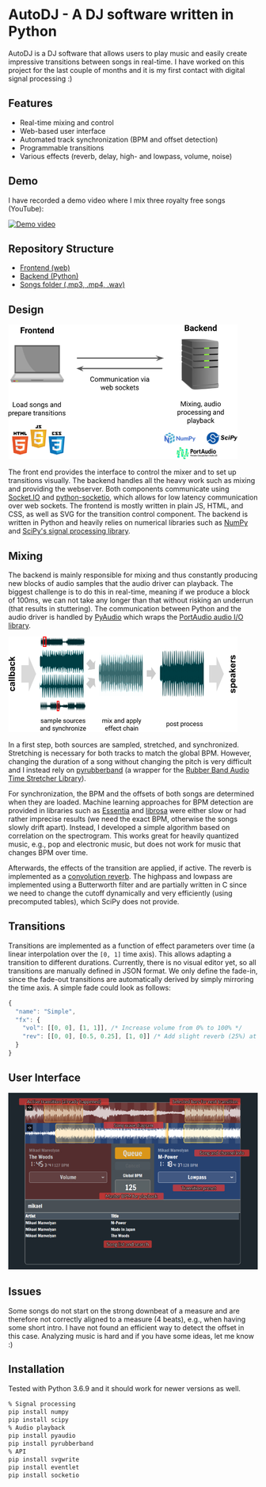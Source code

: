 # AutoDJ - A DJ software written in Python

AutoDJ is a DJ software that allows users to play music and easily create impressive transitions between songs in real-time. I have worked on this project for the last couple of months and it is my first contact with digital signal processing :)

## Features

- Real-time mixing and control
- Web-based user interface
- Automated track synchronization (BPM and offset detection)
- Programmable transitions
- Various effects (reverb, delay, high- and lowpass, volume, noise)

## Demo

I have recorded a demo video where I mix three royalty free songs (YouTube):

[![Demo video](https://img.youtube.com/vi/wEPNNhKq_UQ/hqdefault.jpg)](https://www.youtube.com/watch?v=wEPNNhKq_UQ)

## Repository Structure

* [Frontend (web)](/autodj/frontend)
* [Backend (Python)](/autodj/backend)
* [Songs folder (.mp3, .mp4, .wav)](/autodj/data/songs)

## Design

![](overview.png)

The front end provides the interface to control the mixer and to set up transitions visually. The backend handles all the heavy work such as mixing and providing the webserver. Both components communicate using [Socket.IO](https://socket.io/) and [python-socketio](https://pypi.org/project/python-socketio/), which allows for low latency communication over web sockets. The frontend is mostly written in plain JS, HTML, and CSS, as well as SVG for the transition control component. The backend is written in Python and heavily relies on numerical libraries such as [NumPy](https://numpy.org/) and [SciPy's signal processing library](https://docs.scipy.org/doc/scipy/reference/signal.html).

## Mixing

The backend is mainly responsible for mixing and thus constantly producing new blocks of audio samples that the audio driver can playback. The biggest challenge is to do this in real-time, meaning if we produce a block of 100ms, we can not take any longer than that without risking an underrun (that results in stuttering). The communication between Python and the audio driver is handled by [PyAudio](https://pypi.org/project/PyAudio/) which wraps the [PortAudio audio I/O library](http://www.portaudio.com/). 

![](pipeline.png)

In a first step, both sources are sampled, stretched, and synchronized. Stretching is necessary for both tracks to match the global BPM. However, changing the duration of a song without changing the pitch is very difficult and I instead rely on [pyrubberband](https://pypi.org/project/pyrubberband/) (a wrapper for the [Rubber Band Audio Time Stretcher Library](https://breakfastquay.com/rubberband/)).

For synchronization, the BPM and the offsets of both songs are determined when they are loaded. Machine learning approaches for BPM detection are provided in libraries such as [Essentia](https://essentia.upf.edu/reference/std_RhythmExtractor2013.html) and [librosa](https://librosa.org/doc/main/generated/librosa.beat.tempo.html) were either slow or had rather imprecise results (we need the exact BPM, otherwise the songs slowly drift apart). Instead, I developed a simple algorithm based on correlation on the spectrogram. This works great for heavily quantized music, e.g., pop and electronic music, but does not work for music that changes BPM over time.

Afterwards, the effects of the transition are applied, if active. The reverb is implemented as a [convolution reverb](https://www.bhphotovideo.com/find/newsLetter/Convolution-Reverb.jsp/). The highpass and lowpass are implemented using a Butterworth filter and are partially written in C since we need to change the cutoff dynamically and very efficiently (using precomputed tables), which SciPy does not provide.

## Transitions

Transitions are implemented as a function of effect parameters over time (a linear interpolation over the `[0, 1]` time axis). This allows adapting a transition to different durations. Currently, there is no visual editor yet, so all transitions are manually defined in JSON format. We only define the fade-in, since the fade-out transitions are automatically derived by simply mirroring the time axis. A simple fade could look as follows:

```js
{
  "name": "Simple",
  "fx": {
    "vol": [[0, 0], [1, 1]], /* Increase volume from 0% to 100% */
    "rev": [[0, 0], [0.5, 0.25], [1, 0]] /* Add slight reverb (25%) at middle of transition */
  }
}
```

## User Interface

![](ui.jpeg)

## Issues

Some songs do not start on the strong downbeat of a measure and are therefore not correctly aligned to a measure (4 beats), e.g., when having some short intro. I have not found an efficient way to detect the offset in this case. Analyzing music is hard and if you have some ideas, let me know :)

## Installation

Tested with Python 3.6.9 and it should work for newer versions as well.

```shell
% Signal processing
pip install numpy 
pip install scipy
% Audio playback
pip install pyaudio
pip install pyrubberband
% API
pip install svgwrite
pip install eventlet
pip install socketio
```
